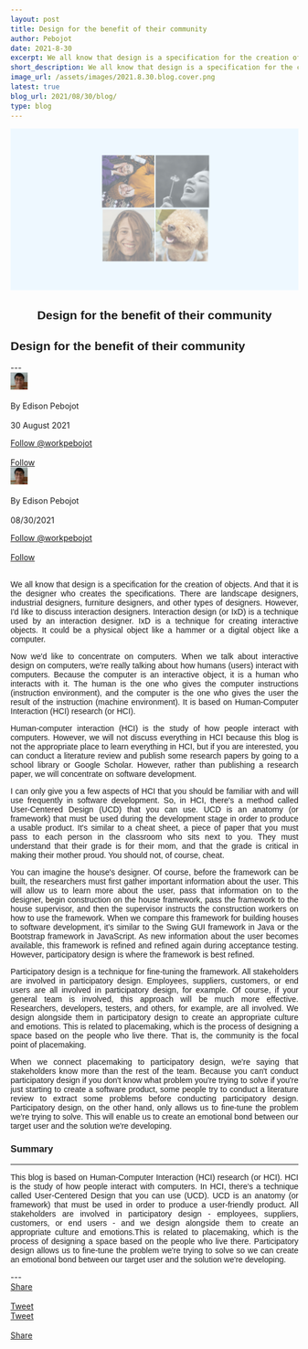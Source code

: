 ```yaml
---
layout: post
title: Design for the benefit of their community
author: Pebojot
date: 2021-8-30
excerpt: We all know that design is a specification for the creation of objects. And that it is the designer who creates the specifications. There are landscape designers, industrial designers, furniture designers, and other types of designers.
short_description: We all know that design is a specification for the creation of objects. And that it is the designer who creates the specifications.
image_url: /assets/images/2021.8.30.blog.cover.png
latest: true
blog_url: 2021/08/30/blog/
type: blog
---
```

<img src="/assets/images/2021.8.30.blog.cover.png" class="rounded img-fluid">

<div class="desktop__size " style="text-align: center;font-family:sans-serif;word-spacing: 0px;">
    <h2>Design for the benefit of their community</h2>
</div>
<div class="mobile__size " style="text-align: justify;word-break: break-all;font-family:sans-serif;word-spacing: 0px;">
    <h2>Design for the benefit of their community</h2>
</div>
---

  <div class="desktop__size ">
    <div class="d-flex align-items-center">
      <div class="align-self-center">
        <small class="text-muted">
          <img src="/assets/images/2x2.webp" width="30" height="30" class="img-fluid rounded-circle"
            alt="Edison Pebojot">
        </small>
      </div>
      &nbsp;
      <div class="align-self-center">
        By Edison Pebojot
      </div>
      &nbsp;
      <div class="align-self-center">
        30 August 2021
      </div>
    </div>
    <p></p>
    <div class="d-flex align-items-center">
      <div class="align-self-center">
        <a href="https://twitter.com/workpebojot?ref_src=twsrc%5Etfw" class="twitter-follow-button" data-size="large"
          data-show-screen-name="false" data-show-count="false">Follow @workpebojot</a>
        <script async src="https://platform.twitter.com/widgets.js" charset="utf-8"></script>
      </div>
      &nbsp;
      <div class="align-self-center">
        <a class="github-button" href="https://github.com/workpebojot"
          data-color-scheme="no-preference: light; light: light; dark: light;" data-size="large"
          aria-label="Follow @workpebojot on GitHub">Follow</a>
      </div>
    </div>
  </div>


<div class="mobile__size">
    <div class="d-flex align-items-center">
        <div class="align-self-center">
            <small class="text-muted">
                <img src="/assets/images/2x2.webp" width="30" height="30" class="img-fluid rounded-circle"  alt="Edison Pebojot">
            </small>
        </div>
        &nbsp;
        <div class="align-self-center">
            By Edison Pebojot
        </div>
        &nbsp;
        <div class="align-self-center flex-grow-1">
            08/30/2021
        </div>
    </div>
    <p></p>
    <div class="d-flex align-items-center justify-content-start">
        <div class="align-self-center">
            <a href="https://twitter.com/workpebojot?ref_src=twsrc%5Etfw" class="twitter-follow-button align-self-center" data-show-screen-name="false" data-show-count="false">Follow @workpebojot</a><script async src="https://platform.twitter.com/widgets.js" charset="utf-8"></script>
        </div>
        &nbsp;
        <div class="align-self-center">
            <a class="github-button align-self-center" href="https://github.com/workpebojot" aria-label="Follow @workpebojot on GitHub">Follow</a>
        </div>
    </div>
</div>
<br />
<div style="text-align: justify;word-break: keep-all;font-family:sans-serif;">
    <p>
        We all know that design is a specification for the creation of objects. And that it is the designer who creates the specifications. There are landscape designers, industrial designers, furniture designers, and other types of designers. However, I'd like to discuss interaction designers. Interaction design (or IxD) is a technique used by an interaction designer. IxD is a technique for creating interactive objects. It could be a physical object like a hammer or a digital object like a computer.
    </p>
    <p>
        Now we'd like to concentrate on computers. When we talk about interactive design on computers, we're really talking about how humans (users) interact with computers. Because the computer is an interactive object, it is a human who interacts with it. The human is the one who gives the computer instructions (instruction environment), and the computer is the one who gives the user the result of the instruction (machine environment). It is based on Human-Computer Interaction (HCI) research (or HCI).
    </p>
    <p>
        Human-computer interaction (HCI) is the study of how people interact with computers. However, we will not discuss everything in HCI because this blog is not the appropriate place to learn everything in HCI, but if you are interested, you can conduct a literature review and publish some research papers by going to a school library or Google Scholar. However, rather than publishing a research paper, we will concentrate on software development.
    </p>
    <p>
        I can only give you a few aspects of HCI that you should be familiar with and will use frequently in software development. So, in HCI, there's a method called User-Centered Design (UCD) that you can use. UCD is an anatomy (or framework) that must be used during the development stage in order to produce a usable product. It's similar to a cheat sheet, a piece of paper that you must pass to each person in the classroom who sits next to you. They must understand that their grade is for their mom, and that the grade is critical in making their mother proud. You should not, of course, cheat.
    </p>
    <p>
        You can imagine the house's designer. Of course, before the framework can be built, the researchers must first gather important information about the user. This will allow us to learn more about the user, pass that information on to the designer, begin construction on the house framework, pass the framework to the house supervisor, and then the supervisor instructs the construction workers on how to use the framework. When we compare this framework for building houses to software development, it's similar to the Swing GUI framework in Java or the Bootstrap framework in JavaScript. As new information about the user becomes available, this framework is refined and refined again during acceptance testing. However, participatory design is where the framework is best refined.
    </p>
    <p>
        Participatory design is a technique for fine-tuning the framework. All stakeholders are involved in participatory design. Employees, suppliers, customers, or end users are all involved in participatory design, for example. Of course, if your general team is involved, this approach will be much more effective. Researchers, developers, testers, and others, for example, are all involved. We design alongside them in participatory design to create an appropriate culture and emotions. This is related to placemaking, which is the process of designing a space based on the people who live there. That is, the community is the focal point of placemaking.
    </p>
    <p>
        When we connect placemaking to participatory design, we're saying that stakeholders know more than the rest of the team. Because you can't conduct participatory design if you don't know what problem you're trying to solve if you're just starting to create a software product, some people try to conduct a literature review to extract some problems before conducting participatory design. Participatory design, on the other hand, only allows us to fine-tune the problem we're trying to solve. This will enable us to create an emotional bond between our target user and the solution we're developing.
    </p>
    <h3>Summary</h3>
    <hr />
    <p>
        This blog is based on Human-Computer Interaction (HCI) research (or HCI). HCI is the study of how people interact with computers. In HCI, there's a technique called User-Centered Design that you can use (UCD). UCD is an anatomy (or framework) that must be used in order to produce a user-friendly product. All stakeholders are involved in participatory design - employees, suppliers, customers, or end users - and we design alongside them to create an appropriate culture and emotions.This is related to placemaking, which is the process of designing a space based on the people who live there. Participatory design allows us to fine-tune the problem we're trying to solve so we can create an emotional bond between our target user and the solution we're developing.
    </p>
</div>
---
<div class="desktop__size ">
  <div class="d-flex align-items-center">
    <div class="align-self-center">
      <div class="fb-share-button align-self-center" style="vertical-align: super;top:-2px" data-href="https://www.pebojot.com/2021/08/30/blog/" data-layout="button" data-size="large"><a target="_blank" href="https://www.facebook.com/sharer/sharer.php?u=https%3A%2F%2Fdevelopers.facebook.com%2Fdocs%2Fplugins%2F&amp;src=sdkpreparse" class="fb-xfbml-parse-ignore">Share</a></div>
    </div>
    &nbsp;
    <div class="align-self-center">
      <a href="https://twitter.com/share?ref_src=twsrc%5Etfw" class="twitter-share-button" data-size="large"
        data-show-screen-name="false" data-show-count="false" data-via="workpebojot">Tweet</a>
      <script async src="https://platform.twitter.com/widgets.js" charset="utf-8"></script>
    </div>
  </div>
</div>

<div class="mobile__size">
    <div class="d-flex align-items-center justify-content-start">
        <div class="align-self-center">
            <a href="https://twitter.com/share?ref_src=twsrc%5Etfw" class="twitter-share-button align-self-center" data-show-screen-name="false" data-show-count="false" data-via="workpebojot">Tweet</a><script async src="https://platform.twitter.com/widgets.js" charset="utf-8"></script>
        </div>
        &nbsp;
        <div class="align-self-center">
            <div class="fb-share-button align-self-center" style="vertical-align: super;top:-2px" data-href="https://www.pebojot.com/2021/08/30/blog/" data-layout="button" data-size="small"><a target="_blank" href="https://www.facebook.com/sharer/sharer.php?u=https%3A%2F%2Fdevelopers.facebook.com%2Fdocs%2Fplugins%2F&amp;src=sdkpreparse" class="fb-xfbml-parse-ignore">Share</a></div>
        </div>
    </div>
</div>
<br />
<br />
<br />
<br />
<br />
